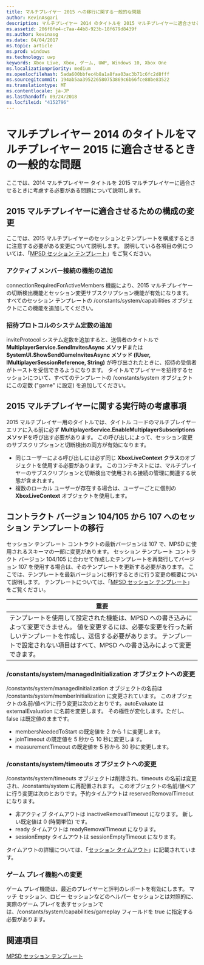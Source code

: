 ```yaml
---
title: マルチプレイヤー 2015 への移行に関する一般的な問題
author: KevinAsgari
description: マルチプレイヤー 2014 のタイトルを 2015 マルチプレイヤーに適合させるときに発生する可能性のある一般的な問題について説明します。
ms.assetid: 206f8fe4-c7aa-44b8-923b-18f679d8439f
ms.author: kevinasg
ms.date: 04/04/2017
ms.topic: article
ms.prod: windows
ms.technology: uwp
keywords: Xbox Live, Xbox, ゲーム, UWP, Windows 10, Xbox One
ms.localizationpriority: medium
ms.openlocfilehash: 5ada600bbfec4b8a1a8faa03ac3b71c6fc2d8fff
ms.sourcegitcommit: 194ab5aa395226580753869c6b66fce88be83522
ms.translationtype: MT
ms.contentlocale: ja-JP
ms.lasthandoff: 09/24/2018
ms.locfileid: "4152796"
---
```

# <a name="common-issues-when-adapting-your-multiplayer-2014-title-to-multiplayer-2015"></a>マルチプレイヤー 2014 のタイトルをマルチプレイヤー 2015 に適合させるときの一般的な問題

ここでは、2014 マルチプレイヤー タイトルを 2015 マルチプレイヤーに適合させるときに考慮する必要がある問題について説明します。


## <a name="configuration-changes-to-make-for-2015-multiplayer"></a>2015 マルチプレイヤーに適合させるための構成の変更

ここでは、2015 マルチプレイヤーのセッションとテンプレートを構成するときに注意する必要がある変更について説明します。 説明している各項目の例については、「[MPSD セッション テンプレート](multiplayer-session-directory.md)」をご覧ください。

### <a name="add-a-capability-for-active-member-connection"></a>アクティブ メンバー接続の機能の追加

connectionRequiredForActiveMembers 機能により、2015 マルチプレイヤーの切断検出機能とセッション変更サブスクリプション機能が有効になります。 すべてのセッション テンプレートの /constants/system/capabilities オブジェクトにこの機能を追加してください。


### <a name="add-a-system-constant-for-invite-protocol"></a>招待プロトコルのシステム定数の追加

inviteProtocol システム定数を追加すると、送信者のタイトルで **MultiplayerService.SendInvitesAsync メソッド**または **SystemUI.ShowSendGameInvitesAsync メソッド (IUser, IMultiplayerSessionReference, String)** が呼び出されたときに、招待の受信者がトーストを受信できるようになります。 タイトルでプレイヤーを招待するセッションについて、すべてのテンプレートの /constants/system オブジェクトにこの定数 ("game" に設定) を追加してください。


## <a name="runtime-considerations-for-2015-multiplayer"></a>2015 マルチプレイヤーに関する実行時の考慮事項

2015 マルチプレイヤー用のタイトルでは、タイトル コードのマルチプレイヤー エリアに入る前に必ず **MultiplayerService.EnableMultiplayerSubscriptions メソッド**を呼び出す必要があります。 この呼び出しによって、セッション変更のサブスクリプションと切断検出の両方が有効になります。
-   同じユーザーによる呼び出しには必ず同じ **XboxLiveContext クラス**のオブジェクトを使用する必要があります。 このコンテキストには、マルチプレイヤーのサブスクリプションと切断検出で使用される接続の管理に関連する状態が含まれます。
-   複数のローカル ユーザーが存在する場合は、ユーザーごとに個別の **XboxLiveContext** オブジェクトを使用します。


## <a name="migrating-a-session-template-from-contract-version-104105-to-107"></a>コントラクト バージョン 104/105 から 107 へのセッション テンプレートの移行

セッション テンプレート コントラクトの最新バージョンは 107 で、MPSD に使用されるスキーマの一部に変更があります。 セッション テンプレート コントラクト バージョン 104/105 に合わせて作成したテンプレートを再発行してバージョン 107 を使用する場合は、そのテンプレートを更新する必要があります。 ここでは、テンプレートを最新バージョンに移行するときに行う変更の概要について説明します。 テンプレートについては、「[MPSD セッション テンプレート](multiplayer-session-directory.md)」をご覧ください。

| 重要                                                                                                                                                                                                                                                      |
|-----------------------------------------------------------------------------------------------------------------------------------------------------------------------------------------------------------------------------------------------------------------------------|
| テンプレートを使用して設定された機能は、MPSD への書き込みによって変更できません。 値を変更するには、必要な変更を行った新しいテンプレートを作成し、送信する必要があります。 テンプレートで設定されない項目はすべて、MPSD への書き込みによって変更できます。 |


### <a name="changes-to-the-constantssystemmanagedinitialization-object"></a>/constants/system/managedInitialization オブジェクトへの変更

/constants/system/managedInitialization オブジェクトの名前は /constants/system/memberInitialization に変更されています。 このオブジェクトの名前/値ペアに行う変更は次のとおりです。autoEvaluate は externalEvaluation に名前を変更します。 その極性が変化します。ただし、false は既定値のままです。
-   membersNeededToStart の既定値を 2 から 1 に変更します。
-   joinTimeout の既定値を 5 秒から 10 秒に変更します。
-   measurementTimeout の既定値を 5 秒から 30 秒に変更します。


### <a name="changes-to-the-constantssystemtimeouts-object"></a>/constants/system/timeouts オブジェクトへの変更

/constants/system/timeouts オブジェクトは削除され、timeouts の名前は変更され、/constants/system に再配置されます。 このオブジェクトの名前/値ペアに行う変更は次のとおりです。予約タイムアウトは reservedRemovalTimeout になります。
-   非アクティブ タイムアウトは inactiveRemovalTimeout になります。 新しい既定値は 0 (時間単位) です。
-   ready タイムアウトは readyRemovalTimeout になります。
-   sessionEmpty タイムアウトは sessionEmptyTimeout になります。

タイムアウトの詳細については、「[セッション タイムアウト](mpsd-session-details.md)」に記載されています。


### <a name="change-to-the-game-play-capability"></a>ゲーム プレイ機能への変更

ゲーム プレイ機能は、最近のプレイヤーと評判のレポートを有効にします。 マッチ セッション、ロビー セッションなどのヘルパー セッションとは対照的に、実際のゲーム プレイを表すセッションでは、/constants/system/capabilities/gameplay フィールドを true に指定する必要があります。


## <a name="see-also"></a>関連項目

[MPSD セッション テンプレート](mpsd-session-details.md)
